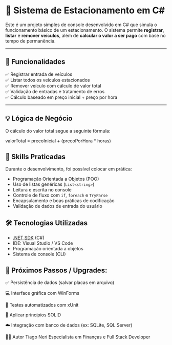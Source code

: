 # 🚗 Sistema de Estacionamento em C#

Este é um projeto simples de console desenvolvido em C# que simula o funcionamento básico de um estacionamento. O sistema permite **registrar**, **listar** e **remover veículos**, além de **calcular o valor a ser pago** com base no tempo de permanência.

---

## 📌 Funcionalidades

✅ Registrar entrada de veículos  
✅ Listar todos os veículos estacionados  
✅ Remover veículo com cálculo de valor total  
✅ Validação de entradas e tratamento de erros  
✅ Cálculo baseado em preço inicial + preço por hora

---

## 💡 Lógica de Negócio

O cálculo do valor total segue a seguinte fórmula:

valorTotal = precoInicial + (precoPorHora * horas)

## 🧠 Skills Praticadas

Durante o desenvolvimento, foi possível colocar em prática:

- Programação Orientada a Objetos (POO)
- Uso de listas genéricas (`List<string>`)
- Leitura e escrita no console
- Controle de fluxo com `if`, `foreach` e `TryParse`
- Encapsulamento e boas práticas de codificação
- Validação de dados de entrada do usuário

## 🛠️ Tecnologias Utilizadas

- [.NET SDK](https://dotnet.microsoft.com/) (C#)
- IDE: Visual Studio / VS Code
- Programação orientada a objetos
- Sistema de console (CLI)


## 🚀 Próximos Passos / Upgrades: 

✅ Persistência de dados (salvar placas em arquivo)

💻 Interface gráfica com WinForms

🧪 Testes automatizados com xUnit

🧩 Aplicar princípios SOLID

☁️ Integração com banco de dados (ex: SQLite, SQL Server)

👨‍💻 Autor
Tiago Neri
Especialista em Finanças e Full Stack Developer
